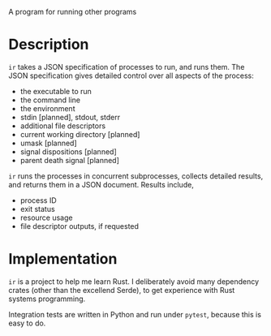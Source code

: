 A program for running other programs


# Description

`ir` takes a JSON specification of processes to run, and runs them.  The JSON
specification gives detailed control over all aspects of the process:

- the executable to run
- the command line
- the environment
- stdin [planned], stdout, stderr
- additional file descriptors
- current working directory [planned]
- umask [planned]
- signal dispositions [planned]
- parent death signal [planned]

`ir` runs the processes in concurrent subprocesses, collects detailed results,
and returns them in a JSON document.  Results include,

- process ID
- exit status
- resource usage
- file descriptor outputs, if requested


# Implementation

`ir` is a project to help me learn Rust.  I deliberately avoid many dependency
crates (other than the excellend Serde), to get experience with Rust systems
programming.

Integration tests are written in Python and run under `pytest`, because this is
easy to do.


